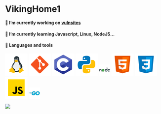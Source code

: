 # VikingHome1

**🔭 I’m currently working on [vulnsites](https://github.com/vikinghome1/vulnsites)**

<h4>🌱 I’m currently learning Javascript, Linux, NodeJS...</h4>

<h4>🧰 Languages and tools</h4>
<p>
  <a href="https://gnu.org/"><img alt="Linux" src="./img/tux.svg"/></a>
  <a href="https://git-scm.com/"><img alt="Git" src="./img/git.svg"/></a>
  <a href="https://gcc.gnu.org/"><img alt="C" src="./img/c.svg"/></a>
  <a href="https://www.python.org/"><img alt="Python" src="./img/py.svg"/></a>
  <a href="https://nodejs.org/"><img alt="NodeJS" src="./img/node.svg" width=auto height=36/></a>
  <a href="https://en.wikipedia.org/wiki/HTML5"><img alt="HTML" src="./img/html5.svg"/></a>
  <a href="https://en.wikipedia.org/wiki/CSS"><img alt="CSS" src="./img/css3.svg"/></a>
  <a href="https://javascript.com"><img alt="JavaScript" src="./img/js.svg"/></a>
  <a href="https://go.dev"><img alt="Golang" src="./img/go.png"></a>
</p>
<img src="https://github-readme-stats.vercel.app/api?username=vikinghome1"/>
